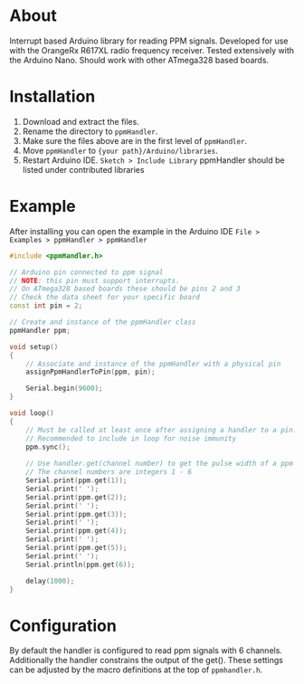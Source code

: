# About

Interrupt based Arduino library for reading PPM signals. Developed for use with the OrangeRx R617XL radio frequency receiver. Tested extensively with the Arduino Nano. Should work with other ATmega328 based boards.

# Installation

1. Download and extract the files. 
2. Rename the directory to ```ppmHandler```. 
3. Make sure the files above are in the first level of ```ppmHandler```. 
4. Move ```ppmHandler``` to ```{your path}/Arduino/libraries```.
5. Restart Arduino IDE. ```Sketch > Include Library``` ppmHandler should be listed under contributed libraries 

# Example

After installing you can open the example in the Arduino IDE ```File > Examples > ppmHandler > ppmHandler```

```cpp
#include <ppmHandler.h>

// Arduino pin connected to ppm signal
// NOTE: this pin must support interrupts. 
// On ATmega328 based boards these should be pins 2 and 3
// Check the data sheet for your specific board
const int pin = 2;

// Create and instance of the ppmHandler class
ppmHandler ppm;

void setup()
{
    // Associate and instance of the ppmHandler with a physical pin
    assignPpmHandlerToPin(ppm, pin);

    Serial.begin(9600);
}

void loop()
{
    // Must be called at least once after assigning a handler to a pin.
    // Recommended to include in loop for noise immunity 
    ppm.sync();
    
    // Use handler.get(channel number) to get the pulse width of a ppm channel. 
    // The channel numbers are integers 1 - 6
    Serial.print(ppm.get(1));
    Serial.print(' ');
    Serial.print(ppm.get(2));
    Serial.print(' ');
    Serial.print(ppm.get(3));
    Serial.print(' ');
    Serial.print(ppm.get(4));
    Serial.print(' ');
    Serial.print(ppm.get(5));
    Serial.print(' ');
    Serial.println(ppm.get(6));

    delay(1000);
}
```

# Configuration

By default the handler is configured to read ppm signals with 6 channels. Additionally the handler constrains the output of the get(). These settings can be adjusted by the macro definitions at the top of ```ppmhandler.h```.